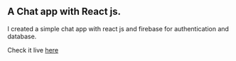 ## A Chat app with React js.

I created a simple chat app with react js and firebase for authentication and database.

Check it live [here](https://test-5460d.web.app/)